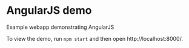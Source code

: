 # AngularJS demo

Example webapp demonstrating AngularJS

To view the demo, run `npm start` and then open http://localhost:8000/.
